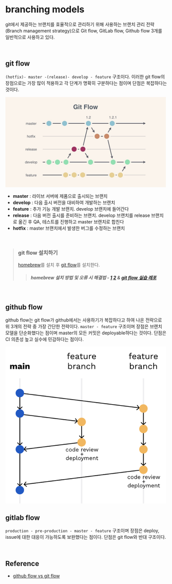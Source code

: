 # branching models

git에서 제공하는 브랜치를 효율적으로 관리하기 위해 사용하는 브랜치 관리 전략(Branch management strategy)으로 Git flow, GitLab flow, Github flow 3개를 일반적으로 사용하고 있다.

<br/>

## git flow

`(hotfix)- master -(release)- develop - feature` 구조이다. 이러한 git flow의 장점으로는 가장 많이 적용하고 각 단계가 명확히 구분하다는 점이며 단점은 복잡하다는 것이다.

<img src="../img/git-flow.jpeg" width="500px">

- **master** : 라이브 서버에 제품으로 출시되는 브랜치
- **develop** : 다음 출시 버전을 대비하여 개발하는 브랜치
- **feature** : 추가 기능 개발 브랜치. develop 브랜치에 들어간다
- **release** : 다음 버전 출시를 준비하는 브랜치. develop 브랜치를 release 브랜치로 옮긴 후 QA, 테스트를 진행하고 master 브랜치로 합친다
- **hotfix** : master 브랜치에서 발생한 버그를 수정하는 브랜치

<br/>

> ### git flow 설치하기
>
> [homebrew](https://brew.sh/index_ko)를 설치 후 [git flow](https://danielkummer.github.io/git-flow-cheatsheet/index.ko_KR.html)를 설치한다.
>
> > ##### homebrew 설치 방법 및 오류 시 해결법 - [1](https://www.lainyzine.com/ko/article/how-to-install-homebrew-for-m1-apple-silicon/#iterm2-terminal-%EC%95%B1%EC%9D%B4-%EC%95%A0%ED%94%8C-%EC%8B%A4%EB%A6%AC%EC%BD%98-%EC%95%84%ED%82%A4%ED%85%8D%EC%B2%98%EB%A1%9C-%EC%8B%A4%ED%96%89%EC%A4%91%EC%9D%B8%EC%A7%80-%ED%99%95%EC%9D%B8) [2](https://studyin-mysparetime.tistory.com/33) & [git flow 실습 레포](https://github.com/boyon99/git-flow)

<br/>

## github flow

github flow는 git flow가 github에서는 사용하기가 복잡하다고 하여 나온 전략으로 위 3개의 전략 중 가장 간단한 전략이다. `master - feature` 구조이며 장점은 브랜치 모델을 단순화했다는 점이며 master의 모든 커밋은 deployable하다는 것이다. 단점은 CI 의존성 높고 실수에 민감하다는 점이다.

<img src="../img/github-flow.png" width="500px">

<br/>

## gitlab flow

`production - pre-production - master - feature` 구조이며 장점은 deploy, issue에 대한 대응이 가능하도록 보완했다는 점이다. 단점은 git flow와 반대 구조이다.

<br/>

## Reference

- [github flow vs git flow](https://inpa.tistory.com/entry/GIT-%E2%9A%A1%EF%B8%8F-github-flow-git-flow-%F0%9F%93%88-%EB%B8%8C%EB%9E%9C%EC%B9%98-%EC%A0%84%EB%9E%B5)
